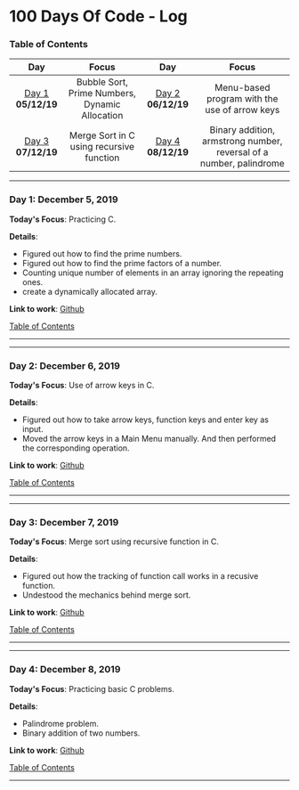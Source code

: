 
# 100 Days Of Code - Log
<a name="toc"></a>
### Table of Contents 
|Day|Focus|Day|Focus|
|:---:|:-----:|:---:|:-----:|
|[Day 1](#day-1) **05/12/19**|Bubble Sort, Prime Numbers, Dynamic Allocation|[Day 2](#day-2) **06/12/19**|Menu-based program with the use of arrow keys|
|[Day 3](#day-3) **07/12/19**|Merge Sort in C using recursive function|[Day 4](#day-4) **08/12/19**|Binary addition, armstrong number, reversal of a number, palindrome|


----------
<a name="day-1"></a>
### Day 1: December 5, 2019 

**Today's Focus**: Practicing C.

**Details**:

 - Figured out how to find the prime numbers.
 - Figured out how to find the prime factors of a number.
 - Counting unique number of elements in an array ignoring the repeating ones.
 - create a dynamically allocated array.
 
**Link to work**: [Github](https://github.com/getemratan/C-Programs/blob/master/UniquePrimeFactor.c)

[Table of Contents](#toc)

----------
----------
<a name="day-2"></a>
### Day 2: December 6, 2019 

**Today's Focus**: Use of arrow keys in C.

**Details**:

 - Figured out how to take arrow keys, function keys and enter key as input.
 - Moved the arrow keys in a Main Menu manually. And then performed the corresponding operation.
 
**Link to work**: [Github](https://github.com/getemratan/C-Programs/blob/master/MenuWithArrow.c)

[Table of Contents](#toc)

----------
----------
<a name="day-3"></a>
### Day 3: December 7, 2019 

**Today's Focus**: Merge sort using recursive function in C.

**Details**:

 - Figured out how the tracking of function call works in a recusive function.
 - Undestood the mechanics behind merge sort.
 
**Link to work**: [Github](https://github.com/getemratan/C-Programs/MergeSort.c)

[Table of Contents](#toc)

----------
----------
<a name="day-4"></a>
### Day 4: December 8, 2019 

**Today's Focus**: Practicing basic C problems.

**Details**:

 - Palindrome problem.
 - Binary addition of two numbers.
 
**Link to work**: [Github](https://github.com/getemratan/C-Programs/blob/master/BinaryAddition.c)

[Table of Contents](#toc)

----------
